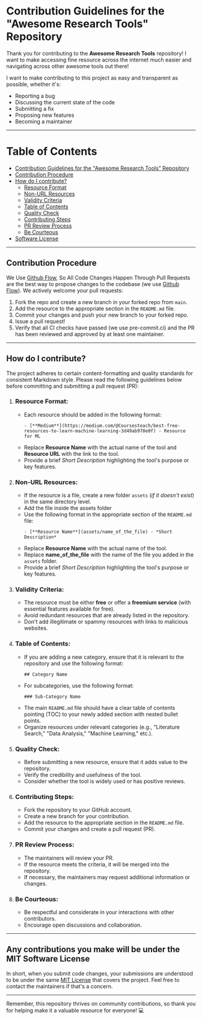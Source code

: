  # Contribution Guidelines for the "Awesome Research Tools" Repository

Thank you for contributing to the **Awesome Research Tools** repository! I want to make accessing fine resource across the internet much easier and navigating across other awesome tools out there!<br>

I want to make contributing to this project as easy and transparent as possible, whether it's:
- Reporting a bug
- Discussing the current state of the code
- Submitting a fix
- Proposing new features
- Becoming a maintainer

-- --
Table of Contents
=================

   * [Contribution Guidelines for the "Awesome Research Tools" Repository](#contribution-guidelines-for-the-awesome-research-tools-repository)
   * [Contribution Procedure](#contribution-procedure)
   * [How do I contribute?](#how-do-i-contribute)
      * [Resource Format](#resource-format)
      * [Non-URL Resources](#non-url-resources)
      * [Validity Criteria](#validity-criteria)
      * [Table of Contents](#table-of-contents)
      * [Quality Check](#quality-check)
      * [Contributing Steps](#contributing-steps)
      * [PR Review Process](#pr-review-process)
      * [Be Courteous](#be-courteous)
   * [Software License](#any-contributions-you-make-will-be-under-the-mit-software-license)

-- --
## Contribution Procedure
We Use [Github Flow](https://guides.github.com/introduction/flow/index.html), So All Code Changes Happen Through Pull Requests are the best way to propose changes to the codebase (we use [Github Flow](https://guides.github.com/introduction/flow/index.html)). We actively welcome your pull requests:

1. Fork the repo and create a new branch in your forked repo from `main`.
2. Add the resource to the appropriate section in the `README.md` file.
3. Commit your changes and push your new branch to your forked repo.
4. Issue a pull request!
5. Verify that all CI checks have passed (we use pre-commit.ci) and the PR has been reviewed and approved by at least one maintainer.

-- --
## How do I contribute?
The project adheres to certain content-formatting and quality standards for consistent Markdown style. Please read the following guidelines below before committing and submitting a pull request (PR):
1. ### **Resource Format**:
    - Each resource should be added in the following format:
        ```
        - [**Medium**](https://medium.com/@Coursesteach/best-free-resources-to-learn-machine-learning-3d49ab970e0f) - Resource for ML
        ```
    - Replace **Resource Name** with the actual name of the tool and **Resource URL** with the link to the tool.
    - Provide a brief *Short Description* highlighting the tool's purpose or key features.

2. ### **Non-URL Resources**:
    - If the resource is a file, create a new folder `assets` (_if it doesn't exist_) in the same directory level.
    - Add the file inside the assets folder
    - Use the following format in the appropriate section of the `README.md` file:
        ```
        - [**Resource Name**](assets/name_of_the_file) - *Short Description*
        ```
    - Replace **Resource Name** with the actual name of the tool.
    - Replace **name_of_the_file** with the name of the file you added in the `assets` folder.
    - Provide a brief *Short Description* highlighting the tool's purpose or key features.

3. ### **Validity Criteria**:
    - The resource must be either **free** or offer a **freemium service** (with essential features available for free).
    - Avoid redundant resources that are already listed in the repository.
    - Don't add illegitimate or spammy resources with links to malicious websites.

4. ### **Table of Contents**:
    - If you are adding a new category, ensure that it is relevant to the repository and use the following format:
        ```
        ## Category Name
        ```
    - For subcategories, use the following format:
        ```
        ### Sub-Category Name
        ```
    - The main `README.md` file should have a clear table of contents pointing (TOC) to your newly added section with nested bullet points.
    - Organize resources under relevant categories (e.g., "Literature Search," "Data Analysis," "Machine Learning," etc.).

5. ### **Quality Check**:
    - Before submitting a new resource, ensure that it adds value to the repository.
    - Verify the credibility and usefulness of the tool.
    - Consider whether the tool is widely used or has positive reviews.

6. ### **Contributing Steps**:
    - Fork the repository to your GitHub account.
    - Create a new branch for your contribution.
    - Add the resource to the appropriate section in the `README.md` file.
    - Commit your changes and create a pull request (PR).

7. ### **PR Review Process**:
    - The maintainers will review your PR.
    - If the resource meets the criteria, it will be merged into the repository.
    - If necessary, the maintainers may request additional information or changes.

8. ### **Be Courteous**:
    - Be respectful and considerate in your interactions with other contributors.
    - Encourage open discussions and collaboration.
-- --

## Any contributions you make will be under the MIT Software License
In short, when you submit code changes, your submissions are understood to be under the same [MIT License](http://choosealicense.com/licenses/mit/) that covers the project. Feel free to contact the maintainers if that's a concern.

-- --
Remember, this repository thrives on community contributions, so thank you for helping make it a valuable resource for everyone! 💻
